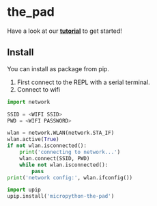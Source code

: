 # the_pad

Have a look at our [**tutorial**](/tutorial.md) to get started!

## Install

You can install as package from pip.

1. First connect to the REPL with a serial terminal.
2. Connect to wifi

```python
import network

SSID = <WIFI SSID>
PWD = <WIFI PASSWORD>

wlan = network.WLAN(network.STA_IF)
wlan.active(True)
if not wlan.isconnected():
    print('connecting to network...')
    wlan.connect(SSID, PWD)
    while not wlan.isconnected():
        pass
print('network config:', wlan.ifconfig())
```

```python
import upip
upip.install('micropython-the-pad')
```
